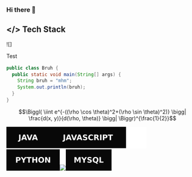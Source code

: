 ### Hi there 👋

## </> Tech Stack
![]

Test
```Java
public class Bruh {
  public static void main(String[] args) {
    String bruh = "mhm";
    System.out.println(bruh);
  }
}
```
$$\Biggl( \iint e^{-((\rho \cos \theta)^2+(\rho \sin \theta)^2)} \bigg| \frac{d(x, y)}{d(\rho, \theta)} \bigg| \Biggr)^{\frac{1}{2}}$$

<img src="svg/java.svg"><img src="svg/javascript.svg"><img src="svg/python.svg"><img src="svg/c#.svg"><img src="svg/mysql.svg">